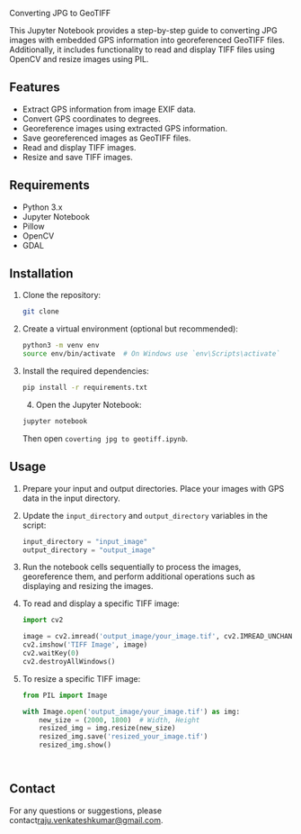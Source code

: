 
Converting JPG to GeoTIFF

This Jupyter Notebook provides a step-by-step guide to converting JPG images with embedded GPS information into georeferenced GeoTIFF files. 
Additionally, it includes functionality to read and display TIFF files using OpenCV and resize images using PIL.
## Features

- Extract GPS information from image EXIF data.
- Convert GPS coordinates to degrees.
- Georeference images using extracted GPS information.
- Save georeferenced images as GeoTIFF files.
- Read and display TIFF images.
- Resize and save TIFF images.

## Requirements

- Python 3.x
- Jupyter Notebook
- Pillow
- OpenCV
- GDAL

## Installation

1. Clone the repository:
    ```bash
    git clone 
    ```

2. Create a virtual environment (optional but recommended):
    ```bash
    python3 -m venv env
    source env/bin/activate  # On Windows use `env\Scripts\activate`
    ```

3. Install the required dependencies:
    ```bash
    pip install -r requirements.txt
    ```

   4. Open the Jupyter Notebook:
    ```bash
    jupyter notebook
    ```
   Then open `coverting jpg to geotiff.ipynb`.


## Usage

1. Prepare your input and output directories. Place your images with GPS data in the input directory.
   
2. Update the `input_directory` and `output_directory` variables in the script:
    ```python
    input_directory = "input_image"
    output_directory = "output_image"
    ```

3. Run the notebook cells sequentially to process the images, georeference them, and perform additional operations such as displaying and resizing the images.

4. To read and display a specific TIFF image:
    ```python
    import cv2

    image = cv2.imread('output_image/your_image.tif', cv2.IMREAD_UNCHANGED)
    cv2.imshow('TIFF Image', image)
    cv2.waitKey(0)
    cv2.destroyAllWindows()
    ```

5. To resize a specific TIFF image:
    ```python
    from PIL import Image

    with Image.open('output_image/your_image.tif') as img:
        new_size = (2000, 1800)  # Width, Height
        resized_img = img.resize(new_size)
        resized_img.save('resized_your_image.tif')
        resized_img.show()
    



## Contact

For any questions or suggestions, please contact[raju.venkateshkumar@gmail.com](mailto:raju.venkateshkumar@gmail.com).
